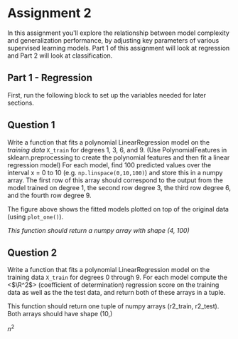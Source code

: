 
# Assignment 2

In this assignment you'll explore the relationship between model complexity and generalization performance, by adjusting key parameters of various supervised learning models. Part 1 of this assignment will look at regression and Part 2 will look at classification.

## Part 1 - Regression

First, run the following block to set up the variables needed for later sections.

## Question 1

Write a function that fits a polynomial LinearRegression model on the *training data* `X_train` for degrees 1, 3, 6, and 9. (Use PolynomialFeatures in sklearn.preprocessing to create the polynomial features and then fit a linear regression model) For each model, find 100 predicted values over the interval x = 0 to 10 (e.g. `np.linspace(0,10,100)`) and store this in a numpy array. The first row of this array should correspond to the output from the model trained on degree 1, the second row degree 3, the third row degree 6, and the fourth row degree 9.

The figure above shows the fitted models plotted on top of the original data (using `plot_one()`).

*This function should return a numpy array with shape (4, 100)*


## Question 2

Write a function that fits a polynomial LinearRegression model on the training data `X_train` for degrees 0 through 9. For each model compute the  <$\R^2$>  (coefficient of determination) regression score on the training data as well as the the test data, and return both of these arrays in a tuple.

This function should return one tuple of numpy arrays (r2_train, r2_test). Both arrays should have shape (10,)

$n^2$	





